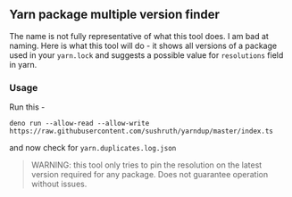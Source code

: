 ## Yarn package multiple version finder

The name is not fully representative of what this tool does. I am bad at naming. Here is what this tool will do - it shows all versions of a package used in your `yarn.lock` and suggests a possible value for `resolutions` field in yarn.

### Usage

Run this - 

```
deno run --allow-read --allow-write https://raw.githubusercontent.com/sushruth/yarndup/master/index.ts
```

and now check for `yarn.duplicates.log.json`

> WARNING: this tool only tries to pin the resolution on the latest version required for any package. Does not guarantee operation without issues.
